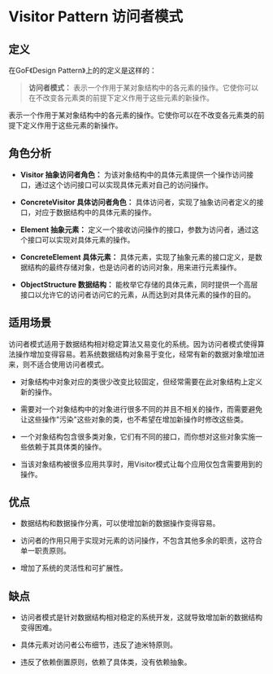 # Visitor Pattern 访问者模式

## 定义

在GoF《Design Pattern》上的的定义是这样的：

> **访问者模式：** 表示一个作用于某对象结构中的各元素的操作。它使你可以在不改变各元素类的前提下定义作用于这些元素的新操作。

表示一个作用于某对象结构中的各元素的操作。它使你可以在不改变各元素类的前提下定义作用于这些元素的新操作。

## 角色分析

+ **Visitor 抽象访问者角色：** 为该对象结构中的具体元素提供一个操作访问接口，通过这个访问接口可以实现具体元素对自己的访问操作。

+ **ConcreteVisitor 具体访问者角色：** 具体访问者，实现了抽象访问者定义的接口，对应于数据结构中的具体元素的操作。

+ **Element 抽象元素：** 定义一个接收访问操作的接口，参数为访问者，通过这个接口可以实现对具体元素的操作。

+ **ConcreteElement 具体元素：** 具体元素，实现了抽象元素的接口定义，是数据结构的最终存储对象，也是访问者的访问对象，用来进行元素操作。

+ **ObjectStructure 数据结构：** 能枚举它存储的具体元素，同时提供一个高层接口以允许它的访问者访问它的元素，从而达到对具体元素的操作的目的。

## 适用场景

访问者模式适用于数据结构相对稳定算法又易变化的系统。因为访问者模式使得算法操作增加变得容易。若系统数据结构对象易于变化，经常有新的数据对象增加进来，则不适合使用访问者模式。

+ 对象结构中对象对应的类很少改变比较固定，但经常需要在此对象结构上定义新的操作。

+ 需要对一个对象结构中的对象进行很多不同的并且不相关的操作，而需要避免让这些操作"污染"这些对象的类，也不希望在增加新操作时修改这些类。

+ 一个对象结构包含很多类对象，它们有不同的接口，而你想对这些对象实施一些依赖于其具体类的操作。

+ 当该对象结构被很多应用共享时，用Visitor模式让每个应用仅包含需要用到的操作。

## 优点

+ 数据结构和数据操作分离，可以使增加新的数据操作变得容易。

+ 访问者的作用只用于实现对元素的访问操作，不包含其他多余的职责，这符合单一职责原则。

+ 增加了系统的灵活性和可扩展性。

## 缺点

+ 访问者模式是针对数据结构相对稳定的系统开发，这就导致增加新的数据结构变得困难。

+ 具体元素对访问者公布细节，违反了迪米特原则。

+ 违反了依赖倒置原则，依赖了具体类，没有依赖抽象。